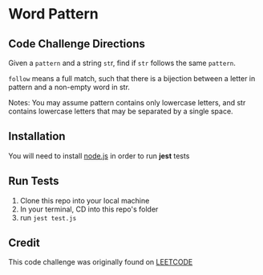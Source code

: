 # Word Pattern

## Code Challenge Directions

Given a `pattern` and a string `st`r, find if `str` follows the same `pattern`.

`follow` means a full match, such that there is a bijection between a letter in pattern and a non-empty word in str.

Notes:
You may assume pattern contains only lowercase letters, and str contains lowercase letters that may be separated by a single space.

## Installation

You will need to install [node.js](<[https://nodejs.org/en/](https://nodejs.org/en/)>) in order to run **jest** tests

## Run Tests

1. Clone this repo into your local machine
2. In your terminal, CD into this repo's folder
3. run `jest test.js`

## Credit

This code challenge was originally found on [LEETCODE](https://leetcode.com/problems/word-pattern/)
